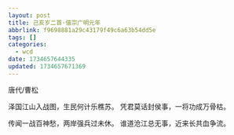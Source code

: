 ```yaml
---
layout: post
title: 己亥岁二首·僖宗广明元年
abbrlink: f9698881a29c43179f49c6a63b54dd5e
tags: []
categories:
  - wcd
date: 1734657644335
updated: 1734657671369
---
```


唐代/曹松

泽国江山入战图，生民何计乐樵苏。
凭君莫话封侯事，一将功成万骨枯。

传闻一战百神愁，两岸强兵过未休。
谁道沧江总无事，近来长共血争流。
